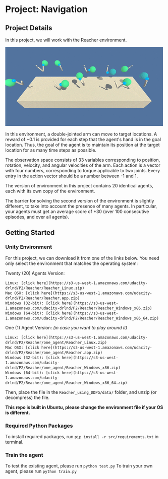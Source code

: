 # Project: Navigation

## Project Details

In this project, we will work with the Reacher environment.

![img](src/img/reacher.gif)


In this environment, a double-jointed arm can move to target locations. A reward of +0.1 is provided for each step that the agent's hand is in the goal location. Thus, the goal of the agent is to maintain its position at the target location for as many time steps as possible.

The observation space consists of 33 variables corresponding to position, rotation, velocity, and angular velocities of the arm. Each action is a vector with four numbers, corresponding to torque applicable to two joints. Every entry in the action vector should be a number between -1 and 1.

The version of environment in this project contains 20 identical agents, each with its own copy of the environment. 

The barrier for solving the second version of the environment is slightly different, to take into account the presence of many agents. In particular, your agents must get an average score of +30 (over 100 consecutive episodes, and over all agents). 

## Getting Started

### Unity Environment

For this project, we can download it from one of the links below. You need only select the environment that matches the operating system:

Twenty (20) Agents Version:

    Linux: [click here](https://s3-us-west-1.amazonaws.com/udacity-drlnd/P2/Reacher/Reacher_Linux.zip)
    Mac OSX: [click here](https://s3-us-west-1.amazonaws.com/udacity-drlnd/P2/Reacher/Reacher.app.zip)
    Windows (32-bit): [click here](https://s3-us-west-1.amazonaws.com/udacity-drlnd/P2/Reacher/Reacher_Windows_x86.zip)	
    Windows (64-bit): [click here](https://s3-us-west-1.amazonaws.com/udacity-drlnd/P2/Reacher/Reacher_Windows_x86_64.zip)

One (1) Agent Version: _(in case you want to play around it)_

    Linux: [click here](https://s3-us-west-1.amazonaws.com/udacity-drlnd/P2/Reacher/one_agent/Reacher_Linux.zip)
    Mac OSX: [click here](https://s3-us-west-1.amazonaws.com/udacity-drlnd/P2/Reacher/one_agent/Reacher.app.zip)
    Windows (32-bit): [click here](https://s3-us-west-1.amazonaws.com/udacity-drlnd/P2/Reacher/one_agent/Reacher_Windows_x86.zip)	
    Windows (64-bit): [click here](https://s3-us-west-1.amazonaws.com/udacity-drlnd/P2/Reacher/one_agent/Reacher_Windows_x86_64.zip)

Then, place the file in the `Reacher_using_DDPG/data/` folder, and unzip (or decompress) the file.

__This repo is built in Ubuntu, please change the environment file if your OS is different.__

### Required Python Packages

To install required packages, run `pip install -r src/requirements.txt` in terminal.

### Train the agent

To test the existing agent, please run `python test.py`
To train your own agent, please run `python train.py`


